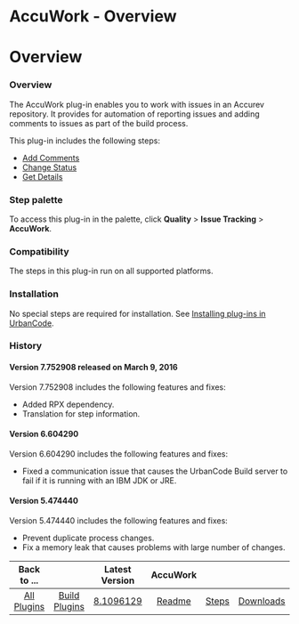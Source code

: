 
AccuWork - Overview
===================

# Overview


### Overview




The AccuWork plug-in enables you to work with issues in an Accurev repository. It provides for automation of reporting issues and adding comments to issues as part of the build process.

This plug-in includes the following steps:

* [Add Comments](#add_comments)
* [Change Status](#change_status)
* [Get Details](#get_details)


### Step palette

To access this plug-in in the palette, click **Quality** > **Issue Tracking** > **AccuWork**.

### Compatibility

The steps in this plug-in run on all supported platforms.

### Installation

No special steps are required for installation. See [Installing plug-ins in UrbanCode](https://www.urbancode.com/resource/installing-plug-ins-in-urbancode-products/ "Installing plug-ins in UrbanCode").

### History

#### Version 7.752908 released on March 9, 2016

Version 7.752908 includes the following features and fixes:

* Added RPX dependency.
* Translation for step information.

#### Version 6.604290

Version 6.604290 includes the following features and fixes:

* Fixed a communication issue that causes the UrbanCode Build server to fail if it is running with an IBM JDK or JRE.

#### Version 5.474440

Version 5.474440 includes the following features and fixes:

* Prevent duplicate process changes.
* Fix a memory leak that causes problems with large number of changes.

|Back to ...||Latest Version|AccuWork |||
| :---: | :---: | :---: | :---: | :---: | :---: |
|[All Plugins](../../index.md)|[Build Plugins](../README.md)|[8.1096129](https://raw.githubusercontent.com/UrbanCode/IBM-UCB-PLUGINS/main/files/AccuWork/AccuWork-8.1096129.zip)|[Readme](README.md)|[Steps](steps.md)|[Downloads](downloads.md)|

